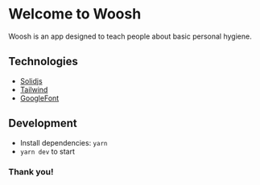 <h1> Welcome to Woosh </h1>

Woosh is an app designed to teach people about basic personal hygiene.

## Technologies
- [Solidjs](https://www.solidjs.com)
- [Tailwind](https://tailwindcss.com)
- [GoogleFont](https://fonts.google.com)

## Development
- Install dependencies: `yarn`
- `yarn dev` to start

<h3> Thank you! </h3>
